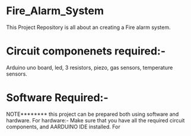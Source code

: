 # Fire_Alarm_System
This Project Repository is all about an creating a Fire alarm system.

# Circuit componenets required:-
Arduino uno board, led, 3 resistors, piezo, gas sensors, temperature sensors.
# Software Required:-
NOTE******** this project can be prepared both using software and hardware.
For hardware:- Make sure that you have all the required circuit components, and AARDUINO IDE installed.
For 
